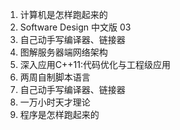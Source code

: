 1. 计算机是怎样跑起来的
2. Software Design 中文版 03
3. 自己动手写编译器、链接器
4. 图解服务器端网络架构
5. 深入应用C++11:代码优化与工程级应用
6. 两周自制脚本语言
7. 自己动手写编译器、链接器
8. 一万小时天才理论 
9. 程序是怎样跑起来的
